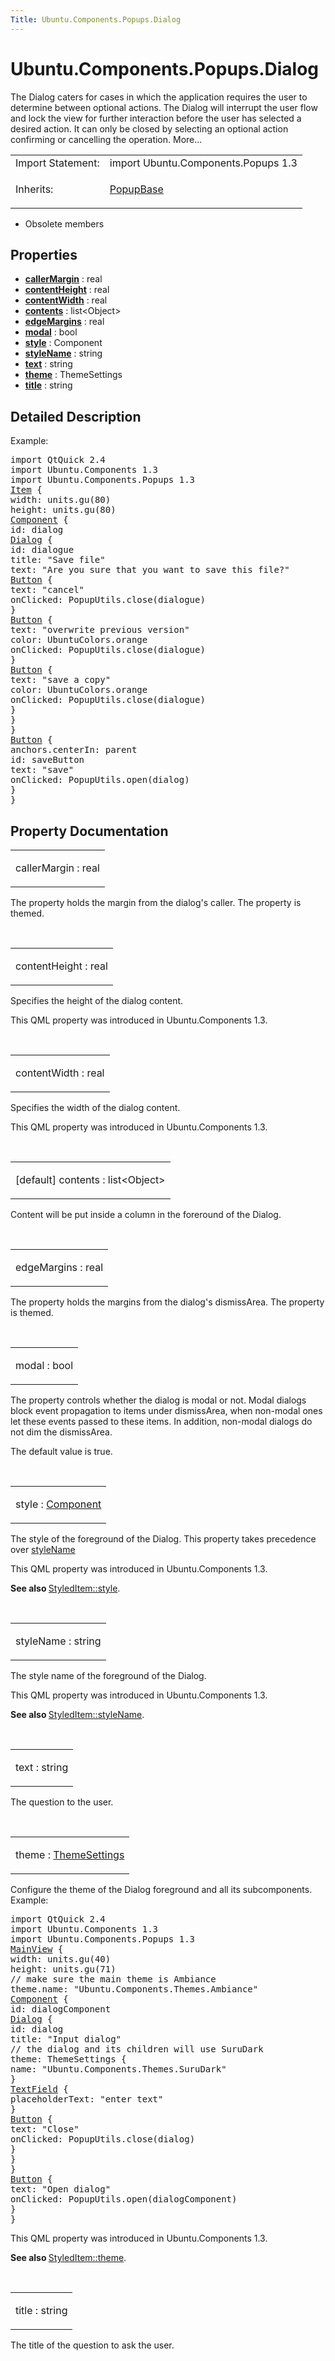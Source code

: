 ```yaml
---
Title: Ubuntu.Components.Popups.Dialog
---
```


# Ubuntu.Components.Popups.Dialog

<span class="subtitle"></span>
<!-- $$$Dialog-brief -->
<p>The Dialog caters for cases in which the application requires the user to determine between optional actions. The Dialog will interrupt the user flow and lock the view for further interaction before the user has selected a desired action. It can only be closed by selecting an optional action confirming or cancelling the operation. More...</p>
<!-- @@@Dialog -->
<table class="alignedsummary">
<tr><td class="memItemLeft rightAlign topAlign"> Import Statement:</td><td class="memItemRight bottomAlign"> import Ubuntu.Components.Popups 1.3</td></tr><tr><td class="memItemLeft rightAlign topAlign"> Inherits:</td><td class="memItemRight bottomAlign"> <p><a href="Ubuntu.Components.Popups.PopupBase.md">PopupBase</a></p>
</td></tr></table><ul>
<li>Obsolete members</li>
</ul>
<h2 id="properties">Properties</h2>
<ul>
<li class="fn"><b><b><a href="#callerMargin-prop">callerMargin</a></b></b> : real</li>
<li class="fn"><b><b><a href="#contentHeight-prop">contentHeight</a></b></b> : real</li>
<li class="fn"><b><b><a href="#contentWidth-prop">contentWidth</a></b></b> : real</li>
<li class="fn"><b><b><a href="#contents-prop">contents</a></b></b> : list&lt;Object&gt;</li>
<li class="fn"><b><b><a href="#edgeMargins-prop">edgeMargins</a></b></b> : real</li>
<li class="fn"><b><b><a href="#modal-prop">modal</a></b></b> : bool</li>
<li class="fn"><b><b><a href="#style-prop">style</a></b></b> : Component</li>
<li class="fn"><b><b><a href="#styleName-prop">styleName</a></b></b> : string</li>
<li class="fn"><b><b><a href="#text-prop">text</a></b></b> : string</li>
<li class="fn"><b><b><a href="#theme-prop">theme</a></b></b> : ThemeSettings</li>
<li class="fn"><b><b><a href="#title-prop">title</a></b></b> : string</li>
</ul>
<!-- $$$Dialog-description -->
<h2 id="details">Detailed Description</h2>
</p>

<p>Example:</p>
<pre class="qml">import QtQuick 2.4
import Ubuntu.Components 1.3
import Ubuntu.Components.Popups 1.3
<span class="type"><a href="QtQuick.Item.md">Item</a></span> {
<span class="name">width</span>: <span class="name">units</span>.<span class="name">gu</span>(<span class="number">80</span>)
<span class="name">height</span>: <span class="name">units</span>.<span class="name">gu</span>(<span class="number">80</span>)
<span class="type"><a href="QtQml.Component.md">Component</a></span> {
<span class="name">id</span>: <span class="name">dialog</span>
<span class="type"><a href="index.html">Dialog</a></span> {
<span class="name">id</span>: <span class="name">dialogue</span>
<span class="name">title</span>: <span class="string">&quot;Save file&quot;</span>
<span class="name">text</span>: <span class="string">&quot;Are you sure that you want to save this file?&quot;</span>
<span class="type"><a href="Ubuntu.Components.Button.md">Button</a></span> {
<span class="name">text</span>: <span class="string">&quot;cancel&quot;</span>
<span class="name">onClicked</span>: <span class="name">PopupUtils</span>.<span class="name">close</span>(<span class="name">dialogue</span>)
}
<span class="type"><a href="Ubuntu.Components.Button.md">Button</a></span> {
<span class="name">text</span>: <span class="string">&quot;overwrite previous version&quot;</span>
<span class="name">color</span>: <span class="name">UbuntuColors</span>.<span class="name">orange</span>
<span class="name">onClicked</span>: <span class="name">PopupUtils</span>.<span class="name">close</span>(<span class="name">dialogue</span>)
}
<span class="type"><a href="Ubuntu.Components.Button.md">Button</a></span> {
<span class="name">text</span>: <span class="string">&quot;save a copy&quot;</span>
<span class="name">color</span>: <span class="name">UbuntuColors</span>.<span class="name">orange</span>
<span class="name">onClicked</span>: <span class="name">PopupUtils</span>.<span class="name">close</span>(<span class="name">dialogue</span>)
}
}
}
<span class="type"><a href="Ubuntu.Components.Button.md">Button</a></span> {
<span class="name">anchors</span>.centerIn: <span class="name">parent</span>
<span class="name">id</span>: <span class="name">saveButton</span>
<span class="name">text</span>: <span class="string">&quot;save&quot;</span>
<span class="name">onClicked</span>: <span class="name">PopupUtils</span>.<span class="name">open</span>(<span class="name">dialog</span>)
}
}</pre>
<!-- @@@Dialog -->
<h2>Property Documentation</h2>
<!-- $$$callerMargin -->
<table class="qmlname"><tr valign="top" id="callerMargin-prop"><td class="tblQmlPropNode"><p><span class="name">callerMargin</span> : <span class="type">real</span></p></td></tr></table><p>The property holds the margin from the dialog's caller. The property is themed.</p>
<!-- @@@callerMargin -->
<br/>
<!-- $$$contentHeight -->
<table class="qmlname"><tr valign="top" id="contentHeight-prop"><td class="tblQmlPropNode"><p><span class="name">contentHeight</span> : <span class="type">real</span></p></td></tr></table><p>Specifies the height of the dialog content.</p>
<p>This QML property was introduced in  Ubuntu.Components 1.3.</p>
<!-- @@@contentHeight -->
<br/>
<!-- $$$contentWidth -->
<table class="qmlname"><tr valign="top" id="contentWidth-prop"><td class="tblQmlPropNode"><p><span class="name">contentWidth</span> : <span class="type">real</span></p></td></tr></table><p>Specifies the width of the dialog content.</p>
<p>This QML property was introduced in  Ubuntu.Components 1.3.</p>
<!-- @@@contentWidth -->
<br/>
<!-- $$$contents -->
<table class="qmlname"><tr valign="top" id="contents-prop"><td class="tblQmlPropNode"><p><span class="qmldefault">[default] </span><span class="name">contents</span> : <span class="type">list</span>&lt;<span class="type">Object</span>&gt;</p></td></tr></table><p>Content will be put inside a column in the foreround of the Dialog.</p>
<!-- @@@contents -->
<br/>
<!-- $$$edgeMargins -->
<table class="qmlname"><tr valign="top" id="edgeMargins-prop"><td class="tblQmlPropNode"><p><span class="name">edgeMargins</span> : <span class="type">real</span></p></td></tr></table><p>The property holds the margins from the dialog's dismissArea. The property is themed.</p>
<!-- @@@edgeMargins -->
<br/>
<!-- $$$modal -->
<table class="qmlname"><tr valign="top" id="modal-prop"><td class="tblQmlPropNode"><p><span class="name">modal</span> : <span class="type">bool</span></p></td></tr></table><p>The property controls whether the dialog is modal or not. Modal dialogs block event propagation to items under dismissArea, when non-modal ones let these events passed to these items. In addition, non-modal dialogs do not dim the dismissArea.</p>
<p>The default value is true.</p>
<!-- @@@modal -->
<br/>
<!-- $$$style -->
<table class="qmlname"><tr valign="top" id="style-prop"><td class="tblQmlPropNode"><p><span class="name">style</span> : <span class="type"><a href="QtQml.Component.md">Component</a></span></p></td></tr></table><p>The style of the foreground of the Dialog. This property takes precedence over <a href="#styleName-prop">styleName</a></p>
<p>This QML property was introduced in  Ubuntu.Components 1.3.</p>
<p><b>See also </b><a href="Ubuntu.Components.StyledItem.md#style-prop">StyledItem::style</a>.</p>
<!-- @@@style -->
<br/>
<!-- $$$styleName -->
<table class="qmlname"><tr valign="top" id="styleName-prop"><td class="tblQmlPropNode"><p><span class="name">styleName</span> : <span class="type">string</span></p></td></tr></table><p>The style name of the foreground of the Dialog.</p>
<p>This QML property was introduced in  Ubuntu.Components 1.3.</p>
<p><b>See also </b><a href="Ubuntu.Components.StyledItem.md#styleName-prop">StyledItem::styleName</a>.</p>
<!-- @@@styleName -->
<br/>
<!-- $$$text -->
<table class="qmlname"><tr valign="top" id="text-prop"><td class="tblQmlPropNode"><p><span class="name">text</span> : <span class="type">string</span></p></td></tr></table><p>The question to the user.</p>
<!-- @@@text -->
<br/>
<!-- $$$theme -->
<table class="qmlname"><tr valign="top" id="theme-prop"><td class="tblQmlPropNode"><p><span class="name">theme</span> : <span class="type"><a href="Ubuntu.Components.ThemeSettings.md">ThemeSettings</a></span></p></td></tr></table><p>Configure the theme of the Dialog foreground and all its subcomponents. Example:</p>
<pre class="qml">import QtQuick 2.4
import Ubuntu.Components 1.3
import Ubuntu.Components.Popups 1.3
<span class="type"><a href="Ubuntu.Components.MainView.md">MainView</a></span> {
<span class="name">width</span>: <span class="name">units</span>.<span class="name">gu</span>(<span class="number">40</span>)
<span class="name">height</span>: <span class="name">units</span>.<span class="name">gu</span>(<span class="number">71</span>)
<span class="comment">// make sure the main theme is Ambiance</span>
<span class="name">theme</span>.name: <span class="string">&quot;Ubuntu.Components.Themes.Ambiance&quot;</span>
<span class="type"><a href="QtQml.Component.md">Component</a></span> {
<span class="name">id</span>: <span class="name">dialogComponent</span>
<span class="type"><a href="index.html">Dialog</a></span> {
<span class="name">id</span>: <span class="name">dialog</span>
<span class="name">title</span>: <span class="string">&quot;Input dialog&quot;</span>
<span class="comment">// the dialog and its children will use SuruDark</span>
<span class="name">theme</span>: <span class="name">ThemeSettings</span> {
<span class="name">name</span>: <span class="string">&quot;Ubuntu.Components.Themes.SuruDark&quot;</span>
}
<span class="type"><a href="Ubuntu.Components.TextField.md">TextField</a></span> {
<span class="name">placeholderText</span>: <span class="string">&quot;enter text&quot;</span>
}
<span class="type"><a href="Ubuntu.Components.Button.md">Button</a></span> {
<span class="name">text</span>: <span class="string">&quot;Close&quot;</span>
<span class="name">onClicked</span>: <span class="name">PopupUtils</span>.<span class="name">close</span>(<span class="name">dialog</span>)
}
}
}
<span class="type"><a href="Ubuntu.Components.Button.md">Button</a></span> {
<span class="name">text</span>: <span class="string">&quot;Open dialog&quot;</span>
<span class="name">onClicked</span>: <span class="name">PopupUtils</span>.<span class="name">open</span>(<span class="name">dialogComponent</span>)
}
}</pre>
<p>This QML property was introduced in  Ubuntu.Components 1.3.</p>
<p><b>See also </b><a href="Ubuntu.Components.StyledItem.md#theme-prop">StyledItem::theme</a>.</p>
<!-- @@@theme -->
<br/>
<!-- $$$title -->
<table class="qmlname"><tr valign="top" id="title-prop"><td class="tblQmlPropNode"><p><span class="name">title</span> : <span class="type">string</span></p></td></tr></table><p>The title of the question to ask the user.</p>
<!-- @@@title -->
<br/>
